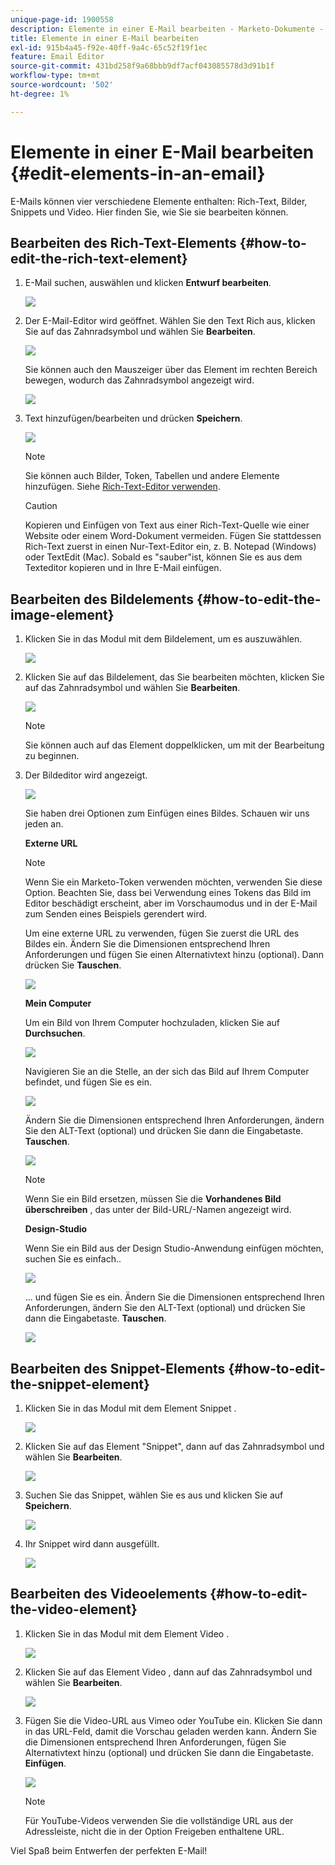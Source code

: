 ```yaml
---
unique-page-id: 1900558
description: Elemente in einer E-Mail bearbeiten - Marketo-Dokumente - Produktdokumentation
title: Elemente in einer E-Mail bearbeiten
exl-id: 915b4a45-f92e-40ff-9a4c-65c52f19f1ec
feature: Email Editor
source-git-commit: 431bd258f9a68bbb9df7acf043085578d3d91b1f
workflow-type: tm+mt
source-wordcount: '502'
ht-degree: 1%

---
```


# Elemente in einer E-Mail bearbeiten {#edit-elements-in-an-email}

E-Mails können vier verschiedene Elemente enthalten: Rich-Text, Bilder, Snippets und Video. Hier finden Sie, wie Sie sie bearbeiten können.

## Bearbeiten des Rich-Text-Elements {#how-to-edit-the-rich-text-element}

1. E-Mail suchen, auswählen und klicken **Entwurf bearbeiten**.

   ![](assets/one-edited.png)

1. Der E-Mail-Editor wird geöffnet. Wählen Sie den Text Rich aus, klicken Sie auf das Zahnradsymbol und wählen Sie **Bearbeiten**.

   ![](assets/two.png)

   Sie können auch den Mauszeiger über das Element im rechten Bereich bewegen, wodurch das Zahnradsymbol angezeigt wird.

   ![](assets/three.png)

1. Text hinzufügen/bearbeiten und drücken **Speichern**.

   ![](assets/four.png)

   >[!NOTE]
   >
   >Sie können auch Bilder, Token, Tabellen und andere Elemente hinzufügen. Siehe [Rich-Text-Editor verwenden](/help/marketo/product-docs/email-marketing/general/understanding-the-email-editor/using-the-rich-text-editor.md).

   >[!CAUTION]
   >
   >Kopieren und Einfügen von Text aus einer Rich-Text-Quelle wie einer Website oder einem Word-Dokument vermeiden. Fügen Sie stattdessen Rich-Text zuerst in einen Nur-Text-Editor ein, z. B. Notepad (Windows) oder TextEdit (Mac). Sobald es &quot;sauber&quot;ist, können Sie es aus dem Texteditor kopieren und in Ihre E-Mail einfügen.

## Bearbeiten des Bildelements {#how-to-edit-the-image-element}

1. Klicken Sie in das Modul mit dem Bildelement, um es auszuwählen.

   ![](assets/five.png)

1. Klicken Sie auf das Bildelement, das Sie bearbeiten möchten, klicken Sie auf das Zahnradsymbol und wählen Sie **Bearbeiten**.

   ![](assets/six.png)

   >[!NOTE]
   >
   >Sie können auch auf das Element doppelklicken, um mit der Bearbeitung zu beginnen.

1. Der Bildeditor wird angezeigt.

   ![](assets/seven.png)

   Sie haben drei Optionen zum Einfügen eines Bildes. Schauen wir uns jeden an.

   **Externe URL**

   >[!NOTE]
   >
   >Wenn Sie ein Marketo-Token verwenden möchten, verwenden Sie diese Option. Beachten Sie, dass bei Verwendung eines Tokens das Bild im Editor beschädigt erscheint, aber im Vorschaumodus und in der E-Mail zum Senden eines Beispiels gerendert wird.

   Um eine externe URL zu verwenden, fügen Sie zuerst die URL des Bildes ein. Ändern Sie die Dimensionen entsprechend Ihren Anforderungen und fügen Sie einen Alternativtext hinzu (optional). Dann drücken Sie **Tauschen**.

   ![](assets/eight.png)

   **Mein Computer**

   Um ein Bild von Ihrem Computer hochzuladen, klicken Sie auf **Durchsuchen**.

   ![](assets/nine.png)

   Navigieren Sie an die Stelle, an der sich das Bild auf Ihrem Computer befindet, und fügen Sie es ein.

   ![](assets/ten.png)

   Ändern Sie die Dimensionen entsprechend Ihren Anforderungen, ändern Sie den ALT-Text (optional) und drücken Sie dann die Eingabetaste. **Tauschen**.

   ![](assets/eleven.png)

   >[!NOTE]
   >
   >Wenn Sie ein Bild ersetzen, müssen Sie die **Vorhandenes Bild überschreiben** , das unter der Bild-URL/-Namen angezeigt wird.

   **Design-Studio**

   Wenn Sie ein Bild aus der Design Studio-Anwendung einfügen möchten, suchen Sie es einfach..

   ![](assets/twelve.png)

   ... und fügen Sie es ein. Ändern Sie die Dimensionen entsprechend Ihren Anforderungen, ändern Sie den ALT-Text (optional) und drücken Sie dann die Eingabetaste. **Tauschen**.

   ![](assets/thirteen.png)

## Bearbeiten des Snippet-Elements {#how-to-edit-the-snippet-element}

1. Klicken Sie in das Modul mit dem Element Snippet .

   ![](assets/fourteen.png)

1. Klicken Sie auf das Element &quot;Snippet&quot;, dann auf das Zahnradsymbol und wählen Sie **Bearbeiten**.

   ![](assets/fifteen.png)

1. Suchen Sie das Snippet, wählen Sie es aus und klicken Sie auf **Speichern**.

   ![](assets/sixteen.png)

1. Ihr Snippet wird dann ausgefüllt.

   ![](assets/eighteen.png)

## Bearbeiten des Videoelements {#how-to-edit-the-video-element}

1. Klicken Sie in das Modul mit dem Element Video .

   ![](assets/nineteen.png)

1. Klicken Sie auf das Element Video , dann auf das Zahnradsymbol und wählen Sie **Bearbeiten**.

   ![](assets/twenty.png)

1. Fügen Sie die Video-URL aus Vimeo oder YouTube ein. Klicken Sie dann in das URL-Feld, damit die Vorschau geladen werden kann. Ändern Sie die Dimensionen entsprechend Ihren Anforderungen, fügen Sie Alternativtext hinzu (optional) und drücken Sie dann die Eingabetaste. **Einfügen**.

   ![](assets/twentyone.png)

   >[!NOTE]
   >
   >Für YouTube-Videos verwenden Sie die vollständige URL aus der Adressleiste, nicht die in der Option Freigeben enthaltene URL.

Viel Spaß beim Entwerfen der perfekten E-Mail!
